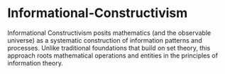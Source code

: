 # Informational-Constructivism
Informational Constructivism posits mathematics (and the observable universe) as a systematic construction of information patterns and processes. Unlike traditional foundations that build on set theory, this approach roots mathematical operations and entities in the principles of information theory.
